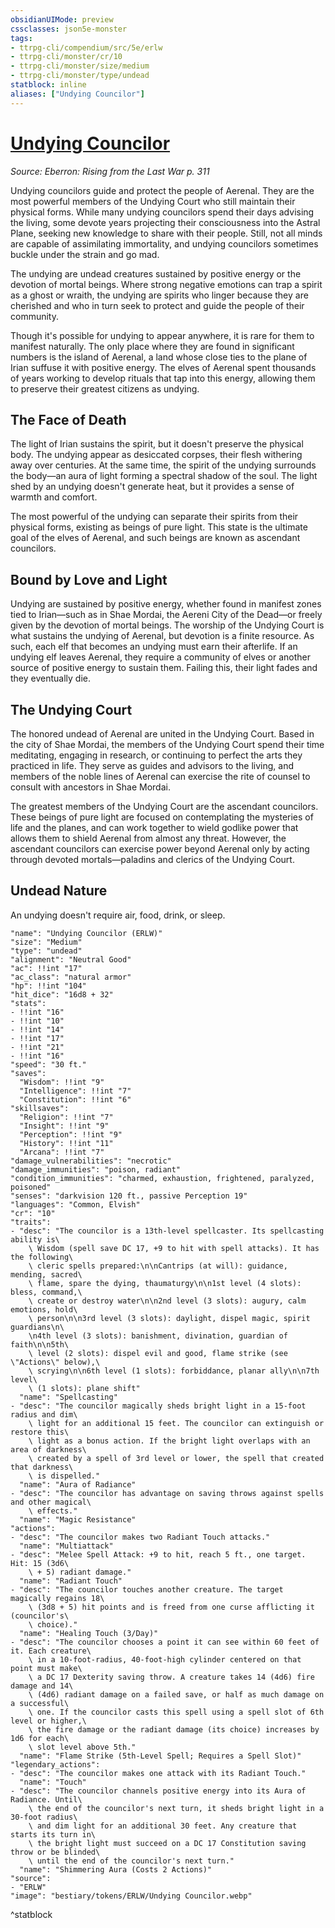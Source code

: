 ```yaml
---
obsidianUIMode: preview
cssclasses: json5e-monster
tags:
- ttrpg-cli/compendium/src/5e/erlw
- ttrpg-cli/monster/cr/10
- ttrpg-cli/monster/size/medium
- ttrpg-cli/monster/type/undead
statblock: inline
aliases: ["Undying Councilor"]
---
```

# [Undying Councilor](3-Compendium\CLI\bestiary\undead/undying-councilor-erlw.md)
*Source: Eberron: Rising from the Last War p. 311*  

Undying councilors guide and protect the people of Aerenal. They are the most powerful members of the Undying Court who still maintain their physical forms. While many undying councilors spend their days advising the living, some devote years projecting their consciousness into the Astral Plane, seeking new knowledge to share with their people. Still, not all minds are capable of assimilating immortality, and undying councilors sometimes buckle under the strain and go mad.

The undying are undead creatures sustained by positive energy or the devotion of mortal beings. Where strong negative emotions can trap a spirit as a ghost or wraith, the undying are spirits who linger because they are cherished and who in turn seek to protect and guide the people of their community.

Though it's possible for undying to appear anywhere, it is rare for them to manifest naturally. The only place where they are found in significant numbers is the island of Aerenal, a land whose close ties to the plane of Irian suffuse it with positive energy. The elves of Aerenal spent thousands of years working to develop rituals that tap into this energy, allowing them to preserve their greatest citizens as undying.

## The Face of Death

The light of Irian sustains the spirit, but it doesn't preserve the physical body. The undying appear as desiccated corpses, their flesh withering away over centuries. At the same time, the spirit of the undying surrounds the body—an aura of light forming a spectral shadow of the soul. The light shed by an undying doesn't generate heat, but it provides a sense of warmth and comfort.

The most powerful of the undying can separate their spirits from their physical forms, existing as beings of pure light. This state is the ultimate goal of the elves of Aerenal, and such beings are known as ascendant councilors.

## Bound by Love and Light

Undying are sustained by positive energy, whether found in manifest zones tied to Irian—such as in Shae Mordai, the Aereni City of the Dead—or freely given by the devotion of mortal beings. The worship of the Undying Court is what sustains the undying of Aerenal, but devotion is a finite resource. As such, each elf that becomes an undying must earn their afterlife. If an undying elf leaves Aerenal, they require a community of elves or another source of positive energy to sustain them. Failing this, their light fades and they eventually die.

## The Undying Court

The honored undead of Aerenal are united in the Undying Court. Based in the city of Shae Mordai, the members of the Undying Court spend their time meditating, engaging in research, or continuing to perfect the arts they practiced in life. They serve as guides and advisors to the living, and members of the noble lines of Aerenal can exercise the rite of counsel to consult with ancestors in Shae Mordai.

The greatest members of the Undying Court are the ascendant councilors. These beings of pure light are focused on contemplating the mysteries of life and the planes, and can work together to wield godlike power that allows them to shield Aerenal from almost any threat. However, the ascendant councilors can exercise power beyond Aerenal only by acting through devoted mortals—paladins and clerics of the Undying Court.

## Undead Nature

An undying doesn't require air, food, drink, or sleep.

```statblock
"name": "Undying Councilor (ERLW)"
"size": "Medium"
"type": "undead"
"alignment": "Neutral Good"
"ac": !!int "17"
"ac_class": "natural armor"
"hp": !!int "104"
"hit_dice": "16d8 + 32"
"stats":
- !!int "16"
- !!int "10"
- !!int "14"
- !!int "17"
- !!int "21"
- !!int "16"
"speed": "30 ft."
"saves":
  "Wisdom": !!int "9"
  "Intelligence": !!int "7"
  "Constitution": !!int "6"
"skillsaves":
  "Religion": !!int "7"
  "Insight": !!int "9"
  "Perception": !!int "9"
  "History": !!int "11"
  "Arcana": !!int "7"
"damage_vulnerabilities": "necrotic"
"damage_immunities": "poison, radiant"
"condition_immunities": "charmed, exhaustion, frightened, paralyzed, poisoned"
"senses": "darkvision 120 ft., passive Perception 19"
"languages": "Common, Elvish"
"cr": "10"
"traits":
- "desc": "The councilor is a 13th-level spellcaster. Its spellcasting ability is\
    \ Wisdom (spell save DC 17, +9 to hit with spell attacks). It has the following\
    \ cleric spells prepared:\n\nCantrips (at will): guidance, mending, sacred\
    \ flame, spare the dying, thaumaturgy\n\n1st level (4 slots): bless, command,\
    \ create or destroy water\n\n2nd level (3 slots): augury, calm emotions, hold\
    \ person\n\n3rd level (3 slots): daylight, dispel magic, spirit guardians\n\
    \n4th level (3 slots): banishment, divination, guardian of faith\n\n5th\
    \ level (2 slots): dispel evil and good, flame strike (see \"Actions\" below),\
    \ scrying\n\n6th level (1 slots): forbiddance, planar ally\n\n7th level\
    \ (1 slots): plane shift"
  "name": "Spellcasting"
- "desc": "The councilor magically sheds bright light in a 15-foot radius and dim\
    \ light for an additional 15 feet. The councilor can extinguish or restore this\
    \ light as a bonus action. If the bright light overlaps with an area of darkness\
    \ created by a spell of 3rd level or lower, the spell that created that darkness\
    \ is dispelled."
  "name": "Aura of Radiance"
- "desc": "The councilor has advantage on saving throws against spells and other magical\
    \ effects."
  "name": "Magic Resistance"
"actions":
- "desc": "The councilor makes two Radiant Touch attacks."
  "name": "Multiattack"
- "desc": "Melee Spell Attack: +9 to hit, reach 5 ft., one target. Hit: 15 (3d6\
    \ + 5) radiant damage."
  "name": "Radiant Touch"
- "desc": "The councilor touches another creature. The target magically regains 18\
    \ (3d8 + 5) hit points and is freed from one curse afflicting it (councilor's\
    \ choice)."
  "name": "Healing Touch (3/Day)"
- "desc": "The councilor chooses a point it can see within 60 feet of it. Each creature\
    \ in a 10-foot-radius, 40-foot-high cylinder centered on that point must make\
    \ a DC 17 Dexterity saving throw. A creature takes 14 (4d6) fire damage and 14\
    \ (4d6) radiant damage on a failed save, or half as much damage on a successful\
    \ one. If the councilor casts this spell using a spell slot of 6th level or higher,\
    \ the fire damage or the radiant damage (its choice) increases by 1d6 for each\
    \ slot level above 5th."
  "name": "Flame Strike (5th-Level Spell; Requires a Spell Slot)"
"legendary_actions":
- "desc": "The councilor makes one attack with its Radiant Touch."
  "name": "Touch"
- "desc": "The councilor channels positive energy into its Aura of Radiance. Until\
    \ the end of the councilor's next turn, it sheds bright light in a 30-foot radius\
    \ and dim light for an additional 30 feet. Any creature that starts its turn in\
    \ the bright light must succeed on a DC 17 Constitution saving throw or be blinded\
    \ until the end of the councilor's next turn."
  "name": "Shimmering Aura (Costs 2 Actions)"
"source":
- "ERLW"
"image": "bestiary/tokens/ERLW/Undying Councilor.webp"
```
^statblock
